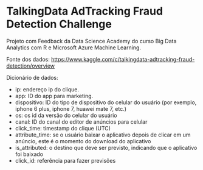 # TalkingData AdTracking Fraud Detection Challenge
Projeto com Feedback da Data Science Academy do curso Big Data Analytics com R e Microsoft Azure Machine Learning.

Fonte dos dados: https://www.kaggle.com/c/talkingdata-adtracking-fraud-detection/overview

Dicionário de dados:
* ip: endereço ip do clique.
* app: ID do app para marketing.
* dispositivo: ID do tipo de dispositivo do celular do usuário (por exemplo, iphone 6 plus, iphone 7, huawei mate 7, etc.)
* os: os id da versão do celular do usuário
* canal: ID do canal do editor de anúncios para celular
* click_time: timestamp do clique (UTC)
* attribute_time: se o usuário baixar o aplicativo depois de clicar em um anúncio, este é o momento do download do aplicativo
* is_attributed: o destino que deve ser previsto, indicando que o aplicativo foi baixado
* click_id: referência para fazer previsões

